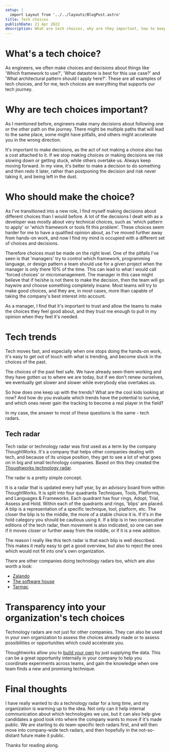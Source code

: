```yaml
---
setup: |
  import Layout from '../../layouts/BlogPost.astro'
title: Tech choices
publishDate: 21 Apr 2022
description: What are tech choices, why are they important, how to keep up with the trends, and what is a good way of creating transparency in the choices you make?
---
```

# What's a tech choice?
As engineers, we often make choices and decisions about things like 'Which framework to use?', 'What datastore is best for this use case?' and 'What architectural pattern should I apply here?'.
These are all examples of tech choices, and for me, tech choices are everything that supports our tech journey.

# Why are tech choices important?
As I mentioned before, engineers make many decisions about following one or the other path on the journey. There might be multiple paths that will lead to the same place, some might have pitfalls, and others might accelerate you in the wrong direction.

It's important to make decisions, as the act of not making a choice also has a cost attached to it. If we stop making choices or making decisions we risk slowing down or getting stuck, while others overtake us. Always keep moving forward. In my view, it's better to make a decision to do something and then redo it later, rather than postponing the decision and risk never taking it, and being left in the dust.

# Who should make the choice?
As I've transitioned into a new role, I find myself making decisions about different choices than I would before. A lot of the decisions I dealt with as a developer was mostly about very technical choices, such as 'which pattern to apply' or 'which framework or tools fit this problem'.
These choices seem harder for me to have a qualified opinion about, as I've moved further away from hands-on work, and now I find my mind is occupied with a different set of choices and decisions.

Therefore choices must be made on the right level.
One of the pitfalls I've seen is that 'managers' try to control which framework, programming language, or design pattern a team should use for a given project when the manager is only there 10% of the time. This can lead to what I would call 'forced choices' or micromanagement. The manager in this case might believe that if he/she is not there to make the decision, then the team will go haywire and choose something completely insane. Most teams will try to make good choices, and they are, in most cases, more than capable of taking the company's best interest into account.

As a manager, I find that it's important to trust and allow the teams to make the choices they feel good about, and they trust me enough to pull in my opinion when they feel it's needed.

# Tech trends
Tech moves fast, and especially when one stops doing the hands-on work, it's easy to get out of touch with what is trending, and become stuck in the choices of the past.

The choices of the past feel safe. We have already seen them working and they have gotten us to where we are today, but if we don't renew ourselves, we eventually get slower and slower while everybody else overtakes us.

So how does one keep up with the trends? What are the cool kids looking at now? And how do you evaluate which trends have the potential to survive, and which ones never gain the tracking to become a real player in the field?

In my case, the answer to most of these questions is the same - tech radars.

## Tech radar
Tech radar or technology radar was first used as a term by the company ThoughtWorks. It's a company that helps other companies dealing with tech, and because of its unique position, they get to see a lot of what goes on in big and small technology companies.
Based on this they created the [Thoughworks technology radar](https://www.thoughtworks.com/radar).

The radar is a pretty simple concept.

It is a radar that is updated every half year, by an advisory board from within ThoughtWorks. It is split into four quadrants Techniques, Tools, Platforms, and Languages & Frameworks.
Each quadrant has four rings, Adopt, Trial, Assess and Hold.
Within each of the quadrants and rings, 'blips' are placed.
A blip is a representation of a specific technique, tool, platform, etc.
The closer the blip is to the middle, the more of a stable choice it is. If it's in the hold category you should be cautious using it.
If a blip is in two consecutive editions of the tech radar, then movement is also indicated, so one can see if it moves closer or further away from the middle, or if it is a new addition.

The reason I really like this tech radar is that each blip is well described. This makes it really easy to get a good overview, but also to reject the ones which would not fit into one's own organization.

There are other companies doing technology radars too, which are also worth a look:
- [Zalando](https://opensource.zalando.com/tech-radar/)
- [The software house](https://tsh.io/technology-radar)
- [Tarmac](https://www.tarmac.io/techradar)

# Transparency into your organization's tech choices
Technology radars are not just for other companies. They can also be used in your own organization to assess the choices already made or to assess possibilities or opportunities which could accelerate you.

Thoughtworks allow you to [build your own](https://www.thoughtworks.com/radar/byor) by just supplying the data. This can be a great opportunity internally in your company to help you coordinate experiments across teams, and gain the knowledge when one team finds a new and promising technique. 

# Final thoughts
I have really wanted to do a technology radar for a long time, and my organization is warming up to the idea. Not only can it help internal communication about which technologies we use, but it can also help give candidates a good look into where the company wants to move if it's made public.
We are starting to do team-specific tech radars first, and will then move into company-wide tech radars, and then hopefully in the not-so-distant future make it public.

Thanks for reading along.
